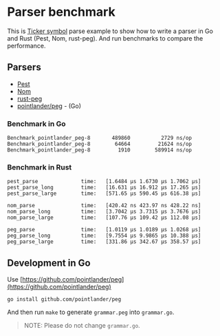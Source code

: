 # Parser benchmark

This is [Ticker symbol](https://en.wikipedia.org/wiki/Ticker_symbol) parse example to show how to write a parser in Go and Rust (Pest, Nom, rust-peg).
And run benchmarks to compare the performance.

## Parsers

- [Pest](https://pest.rs)
- [Nom](https://github.com/rust-bakery/nom)
- [rust-peg](https://github.com/kevinmehall/rust-peg)
- [pointlander/peg](https://github.com/pointlander/peg) - (Go)

### Benchmark in Go

```
Benchmark_pointlander_peg-8       489860	      2729 ns/op
Benchmark_pointlander_peg-8    	   64664	     21624 ns/op
Benchmark_pointlander_peg-8   	    1910	    589914 ns/op
```

### Benchmark in Rust

```
pest_parse              time:   [1.6484 µs 1.6730 µs 1.7062 µs]
pest_parse_long         time:   [16.631 µs 16.912 µs 17.265 µs]
pest_parse_large        time:   [571.65 µs 590.45 µs 616.38 µs]

nom_parse               time:   [420.42 ns 423.97 ns 428.22 ns]
nom_parse_long          time:   [3.7042 µs 3.7315 µs 3.7676 µs]
nom_parse_large         time:   [107.76 µs 109.42 µs 112.08 µs]

peg_parse               time:   [1.0119 µs 1.0189 µs 1.0268 µs]
peg_parse_long          time:   [9.7554 µs 9.9865 µs 10.388 µs]
peg_parse_large         time:   [331.86 µs 342.67 µs 358.57 µs]
```

## Development in Go

Use [https://github.com/pointlander/peg](https://github.com/pointlander/peg)

```
go install github.com/pointlander/peg
```

And then run `make` to generate `grammar.peg` into `grammar.go`.

> NOTE: Please do not change `grammar.go`.
